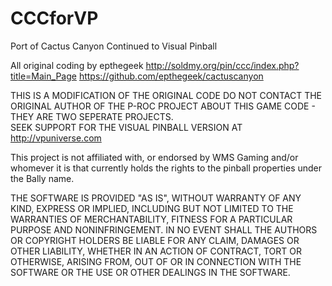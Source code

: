 # CCCforVP
Port of Cactus Canyon Continued to Visual Pinball

All original coding by epthegeek
http://soldmy.org/pin/ccc/index.php?title=Main_Page
https://github.com/epthegeek/cactuscanyon

THIS IS A MODIFICATION OF THE ORIGINAL CODE
DO NOT CONTACT THE ORIGINAL AUTHOR OF THE P-ROC PROJECT ABOUT THIS GAME CODE - THEY ARE TWO SEPERATE PROJECTS.  
SEEK SUPPORT FOR THE VISUAL PINBALL VERSION AT http://vpuniverse.com

This project is not affiliated with, or endorsed by WMS Gaming and/or whomever it is that currently holds the rights 
to the pinball properties under the Bally name.

THE SOFTWARE IS PROVIDED "AS IS", WITHOUT WARRANTY OF ANY KIND, EXPRESS OR IMPLIED, INCLUDING BUT NOT LIMITED TO THE 
WARRANTIES OF MERCHANTABILITY, FITNESS FOR A PARTICULAR PURPOSE AND NONINFRINGEMENT. IN NO EVENT SHALL THE AUTHORS OR 
COPYRIGHT HOLDERS BE LIABLE FOR ANY CLAIM, DAMAGES OR OTHER LIABILITY, WHETHER IN AN ACTION OF CONTRACT, TORT OR 
OTHERWISE, ARISING FROM, OUT OF OR IN CONNECTION WITH THE SOFTWARE OR THE USE OR OTHER DEALINGS IN THE SOFTWARE.


